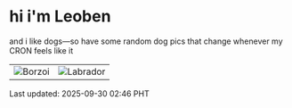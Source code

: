 # hi i'm Leoben

and i like dogs—so have some random dog pics that change whenever my CRON feels like it

|  |  |
|--------|----------|
| ![Borzoi](https://random-dog-vercel.vercel.app/api/random-borzoi?v=1759171583) | ![Labrador](https://random-dog-vercel.vercel.app/api/random-labrador?v=1759171583) |

Last updated: 2025-09-30 02:46 PHT

